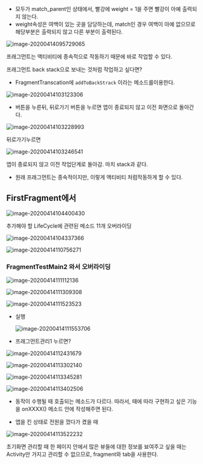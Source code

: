 * 모두가 match_parent인 상태에서, 빨강에 weight = 1을 주면 빨강이 아예 출력되지 않는다.
* weight속성은 여백이 있는 곳을 담당하는데, match인 경우 여백이 아예 없으므로 해당부분은 출력되지 않고 다른 부분이 출력된다. 

![image-20200414095729065](images/image-20200414095729065.png)





프래그먼트는 액티비티에 종속적으로 작동하기 때문에 바로 작업할 수 있다.



프래그먼트 back stack으로 보내는 것처럼 작업하고 싶다면?

* FragmentTranscation에 `addToBackStrack` 이라는 메소드를이용한다.

  

![image-20200414103123306](images/image-20200414103123306.png)



* 버튼을 누른뒤, 뒤로가기 버튼을 누르면 앱이 종료되지 않고 이전 화면으로 돌아간다.

![image-20200414103228993](images/image-20200414103228993.png)

뒤로가기누르면

![image-20200414103246541](images/image-20200414103246541.png)

앱이 종료되지 않고 이전 작업단계로 돌아감. 마치 stack과 같다. 

* 원래 프래그먼트는 종속적이지만, 이렇게 액티비티 처럼작동하게 할 수 있다.



## FirstFragment에서

![image-20200414104400430](images/image-20200414104400430.png)

추가해야 할 LifeCycle에 관련된 메소드 11개 오버라이딩

![image-20200414104337366](images/image-20200414104337366.png)

![image-20200414110756271](images/image-20200414110756271.png)





### FragmentTestMain2 와서 오버라이딩

![image-20200414111112136](images/image-20200414111112136.png)

![image-20200414111309308](images/image-20200414111309308.png)

![image-20200414111523523](images/image-20200414111523523.png)





* 실행

  ![image-20200414111553706](images/image-20200414111553706.png)



* 프래그먼트관리1 누르면?

![image-20200414112431679](images/image-20200414112431679.png)





![image-20200414113302140](images/image-20200414113302140.png)

![image-20200414113345281](images/image-20200414113345281.png)

![image-20200414113402506](images/image-20200414113402506.png)



* 동작이 수행될 때 호출되는 메소드가 다르다. 따라서, 때에 따라 구현하고 싶은 기능을 onXXXX() 메소드 안에 작성해주면 된다.

* 앱을 킨 상태로 전원을 껐다가 켰을 때

![image-20200414113522232](images/image-20200414113522232.png)





초기화면 관리할 때 한 페이지 안에서 많은 뷰들에 대한 정보를 뵤여주고 싶을 때는 Activity만 가지고 관리할 수 없으므로, fragment와 tab을 사용한다.




